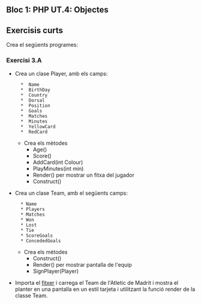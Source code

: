 ## Bloc 1: PHP UT.4: Objectes

## Exercisis curts

Crea el següents programes:

### Exercisi 3.A 

* Crea un clase Player, amb els camps:
	
		*  Name
		*  BirthDay
		*  Country
		*  Dorsal
		*  Position
		*  Goals
		*  Matches
		*  Minutes
		*  YellowCard
		*  RedCard

	* Crea els mètodes
		* Age()
		* Score()
		* AddCard(int Colour)
		* PlayMinutes(int min)
		* Render() per mostrar un fitxa del jugador
		* Construct()

		
* Crea un clase Team, amb el següents camps:
		
		* Name
		* Players 
		* Matches
		* Won
		* Lost
		* Tie
		* ScoreGoals
		* ConcededGoals 	

	* Crea els mètodes
		* Construct()
		* Render() per mostrar pantalla de l'equip
		* SignPlayer(Player)

* Importa el [fitxer](https://www.bdfutbol.com/res/EjemploPlantillas.xlsx) i carrega el Team de l'Atletic de Madrit i mostra el planter en una pantalla en un estil tarjeta i utilitzant la funció render de la classe Team.

